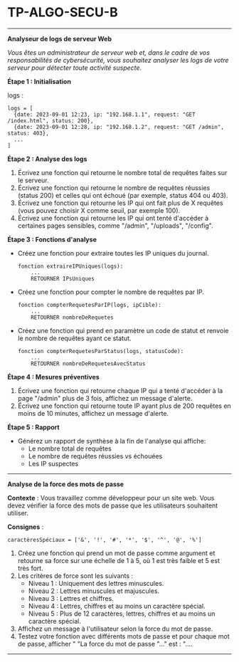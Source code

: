 # TP-ALGO-SECU-B

---

**Analyseur de logs de serveur Web**

*Vous êtes un administrateur de serveur web et, dans le cadre de vos responsabilités de cybersécurité, vous souhaitez analyser les logs de votre serveur pour détecter toute activité suspecte.*

**Étape 1 : Initialisation**

  logs : 
  ```pseudo
  logs = [
    {date: 2023-09-01 12:23, ip: "192.168.1.1", request: "GET /index.html", status: 200},
    {date: 2023-09-01 12:28, ip: "192.168.1.2", request: "GET /admin", status: 403},
    ...
  ]
  ```

**Étape 2 : Analyse des logs**

1. Écrivez une fonction qui retourne le nombre total de requêtes faites sur le serveur.
2. Écrivez une fonction qui retourne le nombre de requêtes réussies (status 200) et celles qui ont échoué (par exemple, status 404 ou 403).
3. Écrivez une fonction qui retourne les IP qui ont fait plus de X requêtes (vous pouvez choisir X comme seuil, par exemple 100).
4. Écrivez une fonction qui retourne les IP qui ont tenté d'accéder à certaines pages sensibles, comme "/admin", "/uploads", "/config".

**Étape 3 : Fonctions d'analyse**

- Créez une fonction pour extraire toutes les IP uniques du journal.
  
  ```pseudo
  fonction extraireIPUniques(logs):
      ...
      RETOURNER IPsUniques
  ```

- Créez une fonction pour compter le nombre de requêtes par IP.

  ```pseudo
  fonction compterRequetesParIP(logs, ipCible):
      ...
      RETOURNER nombreDeRequetes
  ```

- Créez une fonction qui prend en paramètre un code de statut et renvoie le nombre de requêtes ayant ce statut.

  ```pseudo
  fonction compterRequetesParStatus(logs, statusCode):
      ...
      RETOURNER nombreDeRequetesAvecStatus
  ```

**Étape 4 : Mesures préventives**

1. Écrivez une fonction qui retourne chaque IP qui a tenté d'accéder à la page "/admin" plus de 3 fois, affichez un message d'alerte.
2. Écrivez une fonction qui retourne toute IP ayant plus de 200 requêtes en moins de 10 minutes, affichez un message d'alerte.

**Étape 5 : Rapport**

- Générez un rapport de synthèse à la fin de l'analyse qui affiche:
  - Le nombre total de requêtes
  - Le nombre de requêtes réussies vs échouées
  - Les IP suspectes

---

**Analyse de la force des mots de passe**

**Contexte** :
Vous travaillez comme développeur pour un site web. Vous devez vérifier la force des mots de passe que les utilisateurs souhaitent utiliser.

**Consignes** :
```
caractèresSpéciaux = ['&', '!', '#', '*', '$', '^', '@', '%']
```

1. Créez une fonction qui prend un mot de passe comme argument et retourne sa force sur une échelle de 1 à 5, où 1 est très faible et 5 est très fort.
2. Les critères de force sont les suivants :
    - Niveau 1 : Uniquement des lettres minuscules.
    - Niveau 2 : Lettres minuscules et majuscules.
    - Niveau 3 : Lettres et chiffres.
    - Niveau 4 : Lettres, chiffres et au moins un caractère spécial.
    - Niveau 5 : Plus de 12 caractères, lettres, chiffres et au moins un caractère spécial.
3. Affichez un message à l'utilisateur selon la force du mot de passe.
4. Testez votre fonction avec différents mots de passe et pour chaque mot de passe, afficher " "La force du mot de passe "..." est : "....

---
